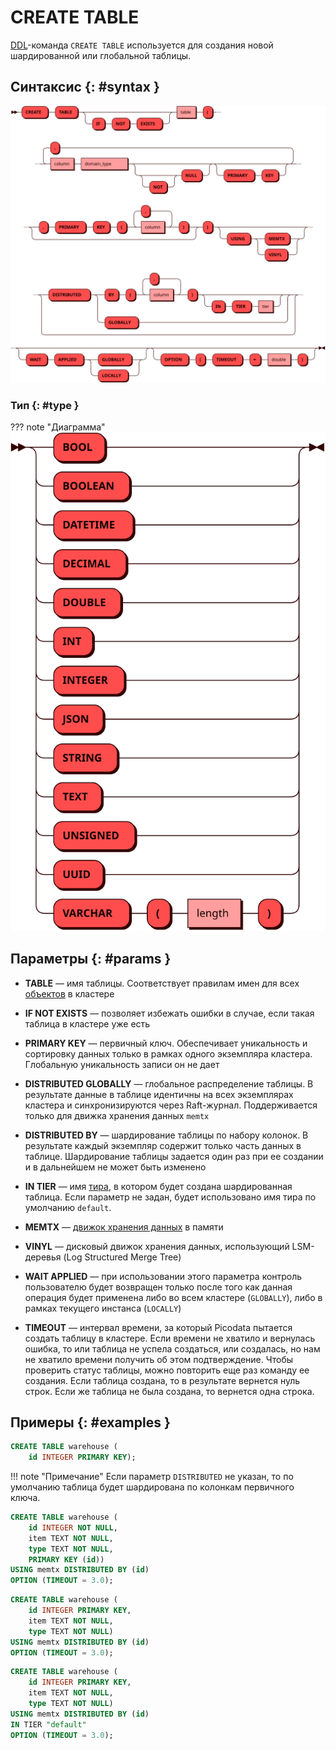 # CREATE TABLE

[DDL](ddl.md)-команда `CREATE TABLE` используется для создания новой
шардированной или глобальной таблицы.

## Синтаксис {: #syntax }

![Create table](../../images/ebnf/create_table.svg)

### Тип {: #type }

??? note "Диаграмма"
    ![Type](../../images/ebnf/type.svg)

## Параметры {: #params }

* **TABLE** — имя таблицы. Соответствует правилам имен для всех [объектов](object.md)
  в кластере

* **IF NOT EXISTS** — позволяет избежать ошибки в случае, если такая
  таблица в кластере уже есть

* **PRIMARY KEY** — первичный ключ. Обеспечивает уникальность и сортировку данных только
  в рамках одного экземпляра кластера. Глобальную уникальность записи он не дает

* **DISTRIBUTED GLOBALLY** — глобальное распределение таблицы. В результате данные в
  таблице идентичны на всех экземплярах кластера и синхронизируются через Raft-журнал.
  Поддерживается только для движка хранения данных `memtx`

* **DISTRIBUTED BY** — шардирование таблицы по набору колонок. В
  результате каждый экземпляр содержит только часть данных в таблице.
  Шардирование таблицы задается один раз при ее создании и в дальнейшем
  не может быть изменено

* **IN TIER** — имя [тира](../../overview/glossary.md#tier),
в котором будет создана шардированная таблица.
Если параметр не задан, будет использовано имя тира по умолчанию `default`.

* **MEMTX** — [движок хранения данных](../../overview/glossary.md#db_engine) в памяти

* **VINYL** — дисковый движок хранения данных, использующий LSM-деревья (Log Structured
  Merge Tree)

* **WAIT APPLIED** — при использовании этого параметра контроль
  пользователю будет возвращен только после того как данная операция
  будет применена либо во всем кластере (`GLOBALLY`), либо в рамках
  текущего инстанса (`LOCALLY`)

* **TIMEOUT** — интервал времени, за который Picodata пытается создать
  таблицу в кластере. Если времени не хватило и вернулась ошибка, то или
  таблица не успела создаться, или создалась, но нам не хватило времени
  получить об этом подтверждение. Чтобы проверить статус таблицы, можно
  повторить еще раз команду ее создания. Если таблица создана, то в
  результате вернется нуль строк. Если же таблица не была создана, то
  вернется одна строка.

## Примеры {: #examples }

```sql title="Минимально возможная команда"
CREATE TABLE warehouse (
    id INTEGER PRIMARY KEY);
```

!!! note "Примечание"
    Если параметр `DISTRIBUTED` не указан, то по умолчанию таблица будет шардирована по колонкам первичного ключа.

```sql title="Создание таблицы с использованием движка хранения <code>memtx</code>"
CREATE TABLE warehouse (
    id INTEGER NOT NULL,
    item TEXT NOT NULL,
    type TEXT NOT NULL,
    PRIMARY KEY (id))
USING memtx DISTRIBUTED BY (id)
OPTION (TIMEOUT = 3.0);
```

```sql title="Создание таблицы с ограничением PRIMARY KEY в определении колонки"
CREATE TABLE warehouse (
    id INTEGER PRIMARY KEY,
    item TEXT NOT NULL,
    type TEXT NOT NULL)
USING memtx DISTRIBUTED BY (id)
OPTION (TIMEOUT = 3.0);
```

```sql title="Создание таблицы с шардированием в тире <i>default</i>"
CREATE TABLE warehouse (
    id INTEGER PRIMARY KEY,
    item TEXT NOT NULL,
    type TEXT NOT NULL)
USING memtx DISTRIBUTED BY (id)
IN TIER "default"
OPTION (TIMEOUT = 3.0);
```
